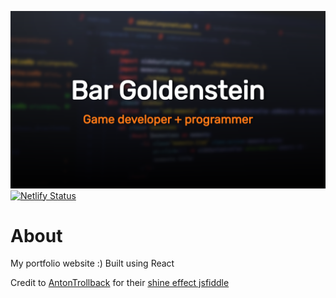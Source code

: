 [![](/public/image.png)](https://detkewldog.netlify.app/)
<br />
[![Netlify Status](https://api.netlify.com/api/v1/badges/6010f6a7-2f6b-4dfa-9150-97419e01ffb1/deploy-status)](https://app.netlify.com/sites/detkewldog/deploys)

# About
My portfolio website :) Built using React

Credit to [AntonTrollback](http://jsfiddle.net/user/AntonTrollback/) for their [shine effect jsfiddle](http://jsfiddle.net/AntonTrollback/nqQc7/)
